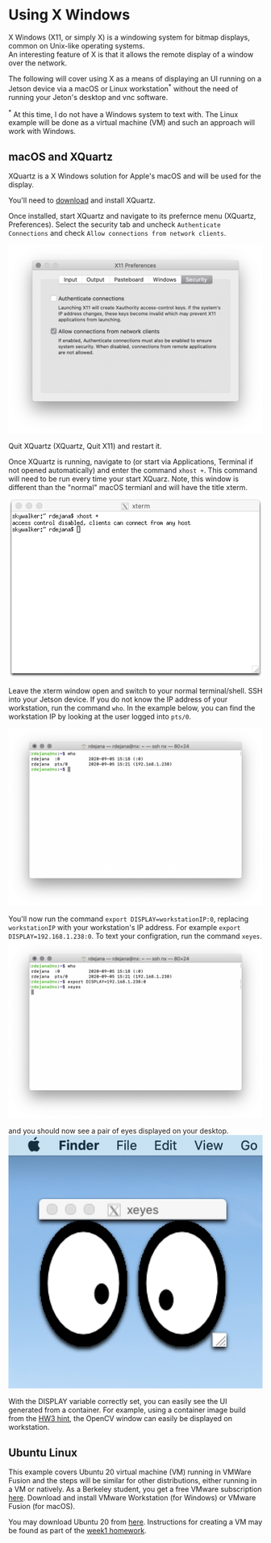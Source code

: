 # Using X Windows
X Windows (X11, or simply X) is a windowing system for bitmap displays, common on Unix-like operating systems.  
An interesting feature of X is that it allows the remote display of a window over the network.

The following will cover using X as a means of displaying an UI running on a Jetson device via a macOS or Linux workstation<sup>*</sup> without the need of running your Jeton's desktop and vnc software.

<sup>*</sup> At this time, I do not have a Windows system to text with.  The Linux example will be done as a virtual machine (VM) and such an approach will work with Windows.

## macOS and XQuartz
XQuartz is a X Windows solution for Apple's macOS and will be used for the display.

You'll need to [download](https://www.xquartz.org) and install XQuartz.  

Once installed, start XQuartz and navigate to its prefernce menu (XQuartz, Preferences). Select the security tab and uncheck `Authenticate Connections` and check `Allow connections from network clients`.  

![X11 Preferences](images/X11_Preferences.png)

Quit XQuartz (XQuartz, Quit X11) and restart it.

Once XQuartz is running, navigate to (or start via Applications, Terminal if not opened automatically) and enter the command `xhost +`.  This command will need to be run every time your start XQuarz. Note, this window is different than the "normal" macOS termianl and will have the title xterm.

![xterm](images/xterm2.png)

Leave the xterm window open and switch to your normal terminal/shell.  SSH into your Jetson device.  If you do not know the IP address of your workstation, run the command `who`.  In the example below, you can find the workstation IP by looking at the user logged into `pts/0`.  

![xterm](images/nxssh.png)


You'll now run the command `export DISPLAY=workstationIP:0`, replacing `workstationIP` with your workstation's IP address.  For example `export DISPLAY=192.168.1.238:0`.  To text your configration, run the command `xeyes`.
![xterm](images/startXeyes.png)

and you should now see a pair of eyes displayed on your desktop.
![xterm](images/xeyes.png)

With the DISPLAY variable correctly set, you can easily see the UI generated from a container. For example, using a container image build from the [HW3 hint](../hw3/README.md), the OpenCV window can easily be displayed on workstation.  


## Ubuntu Linux
This example covers Ubuntu 20 virtual machine (VM) running in VMWare Fusion and the steps will be similar for other distributions, either running in a VM or natively.  As a Berkeley student, you get a free VMware subscription [here](https://software.berkeley.edu/vmware). Download and install VMware Workstation (for Windows) or VMware Fusion (for macOS). 

You may download Ubuntu 20 from [here](http://releases.ubuntu.com/focal/ubuntu-20.04.1-desktop-amd64.iso).  Instructions for creating a VM may be found as part of the [week1 homework](https://github.com/MIDS-scaling-up/v2/tree/master/week01/hw).
